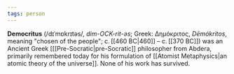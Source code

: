```yaml
---
tags: person
---
```


**Democritus** (/dɪˈmɒkrɪtəs/, _dim-OCK-rit-əs_; Greek: Δημόκριτος, _Dēmókritos_, meaning "chosen of the people"; c. [[460 BC|460]] – c. [[370 BC]]) was an Ancient Greek [[[Pre-Socratic|pre-Socratic]] philosopher from Abdera, primarily remembered today for his formulation of [[Atomist Metaphysics|an atomic theory of the universe]]. None of his work has survived.